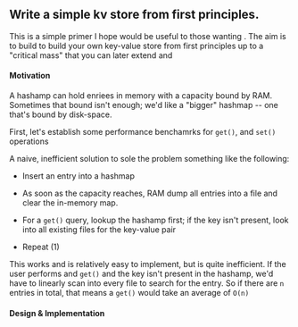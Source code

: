 

## Write a simple kv store from first principles.

This is a simple primer I hope would be useful to those wanting 
. The aim is to build to build your own key-value store from first principles up to a "critical mass" that 
you can later extend and 

#### Motivation

A hashamp can hold enriees in memory with a capacity bound by RAM.
Sometimes that bound isn't enough; we'd like a "bigger" hashmap -- one that's bound 
by disk-space.

First, let's establish some performance benchamrks for `get()`, and `set()` operations



A naive, inefficient solution to sole the problem something like the following: 

* Insert an entry into a hashmap []()

* As soon as  the capacity reaches, RAM dump all entries into a file and clear the in-memory map. 

* For a `get()` query, lookup the hashamp first; if the key isn't present, look into all existing files for the key-value pair

* Repeat (1) 

This works and is relatively easy to implement, but is quite inefficient. If the user performs and `get()` and the key isn't present in the 
hashamp, we'd have to linearly scan into every file to search for the entry. So if there are `n` entries in total,
that means a `get()` would take an average of  `O(n)` 



 
#### Design & Implementation

 
  